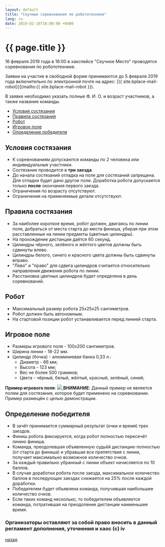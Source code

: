 ```yaml
---
layout: default
title: "Скучные соревнования по робототехнике"
lang: ru
date: 2019-02-16T16:00:00 +0400
---
```


# {{ page.title }}

16 февраля 2019 года в 16:00 в хакспейсе "Скучное Место" проводятся
соревнования по робототехнике.

Заявки на участие в свободной форме принимаются до 5 февраля 2019 года
включительно по электронной почте на адрес:
[{{ site.bplace-mail-robot}}](mailto:{{ site.bplace-mail-robot }}).

В заявке необходимо указать полные Ф. И. О. и возраст участников, а
также название команды.

* [Условия состязания](#conditions)
* [Правила состязания](#rules)
* [Робот](#robot)
* [Игровое поле](#field)
* [Определение победителя](#winner)


## <a name="conditions" id="conditions"></a> Условия состязания

* К соревнованиям допускаются команды по 2 человека или индивидуальные
участники.
* Состязание проводится в **три заезда**.
* До начала состязаний отладка на поле для состязаний запрещена.
Для отладки будет дано другое поле. Доработка робота допускается только **после** окончания первого заезда.
* Ограничения по возрасту отсутствуют.
* Ограничения на применяемые детали отсутствуют.


## <a name="rules" id="rules"></a> Правила состязания


* За наиболее короткое время, робот должен, двигаясь по линии поля, добраться от места старта до
места финиша, убирая при этом расставленные на линии предметы (цветные цилиндры).
* На прохождение дистанции даётся 60 секунд.
* Цилиндры чёрного, зелёного и жёлтого цветов должны быть сдвинуты
влево.
* Цилиндры белого, синего и красного цвета должны быть сдвинуты вправо.
* "Лево" и "право" для сдвига цилиндров считается относительно направления
движения робота по линии.
* Расстановка цветных цилиндров будет определена в день соревнований.


## <a name="robot" id="robot"></a> Робот

* Максимальный размер робота 25х25х25 сантиметров.
* Робот должен быть автономным.
* На стартовой позиции робот устанавливается перед линией
старта.


## <a name="field" id="field"></a> Игровое поле

* Размеры игрового поля - 100х200 сантиметров.
* Ширина линии - 18-22 мм.
* Цилиндр (бочка) - алюминиевая банка 0,33 л.:
  * Диаметр - 66 мм;
  * Высота - 123 мм;
  * Вес не более 500 граммов;
  * Цвета - чёрный, белый, жёлтый, красный, зелёный, синий;

**Пример игрового поля**:
<a href="{{ site.url}}/assets/images/robot-field-sample.png">
  <img src="{{ site.url}}/assets/images/robot-field-sample.png">
</a>
**ВНИМАНИЕ**: Данный пример не является полем для состязания, которое будет
применено на соревновании. Пример размещён с целью демонстрации.


## <a name="winner" id="winner"></a> Определение победителя

* В зачёт принимается суммарный результат (очки и время) трех заездов.
* Финиш робота фиксируется, когда робот полностью пересечёт линию финиша.
* Команда, преодолевшая объявленную судьёй дистанцию полностью (от старта до финиша) и
убравшая все препятствия с линии, получает максимально возможное
количество очков.
* За каждый правильно убранный с линии объект начисляется по 10 баллов.
* В случае доработки робота после заезда, максимальное количество
баллов в последующих заездах снижается на 25% после каждой доработки.
* Победителем будет объявлена команда, получившая наибольшее
количество очков.
* Если таких команд несколько, то победителем объявляется команда,
потратившая на преодоление дистанции наименьшее время.

### Организаторы оставляют за собой право вносить в данный регламент дополнения, уточнения и хаос (c) iv

[назад](../events/)

